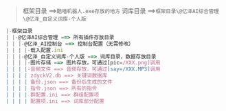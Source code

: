 > 框架目录 ==>`酷喵机器人.exe存放的地方`
> 词库目录 ==>`框架目录\@亿泽AI综合管理\@亿泽_自定义词库-个人版`

```javascript
|-框架目录
| |-@亿泽AI综合管理 ==> 所有插件存放目录
| | |-@亿泽_AI控制台 ==> 控制台配置（无需修改）
| | | |-载入配置.ini
| | |-@亿泽_自定义词库-个人版 ==> 词库目录，数据存放目录
| | | |-图片存储 ==> 图片存放，可通过[pic=/XXX.png]调用
| | | |-音频文件 ==> 音频存放，可通过[say=/XXX.MP3]调用
| | | | zdyckV2.db ==> 关键词数据库
| | | | 备份.json ==> 备份后生成的文件
| | | | 指令.json ==> 所有的指令
| | | | 群配置.ini ==> 群组配置项
| | | | 配置项.ini ==> 词库部分配置
```